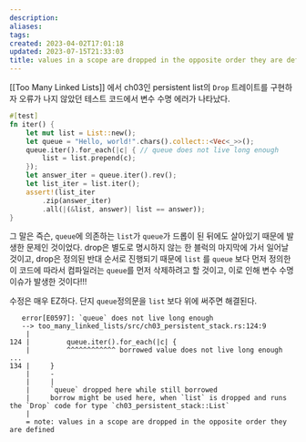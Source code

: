 ```yaml
---
description:
aliases: 
tags: 
created: 2023-04-02T17:01:18
updated: 2023-07-15T21:33:03
title: values in a scope are dropped in the opposite order they are defined
---
```

[[Too Many Linked Lists]] 에서 ch03인 persistent list의 `Drop` 트레이트를 구현하자 오류가 나지 않았던 테스트 코드에서 변수 수명 에러가 나타났다.

```rust
#[test]
fn iter() {
	let mut list = List::new();
	let queue = "Hello, world!".chars().collect::<Vec<_>>();
	queue.iter().for_each(|c| { // queue does not live long enough
		list = list.prepend(c);
	});
	let answer_iter = queue.iter().rev();
	let list_iter = list.iter();
	assert!(list_iter
		.zip(answer_iter)
		.all(|(&list, answer)| list == answer));
}
```

그 말은 즉슨, `queue`에 의존하는 `list`가 `queue`가 드롭이 된 뒤에도 살아있기 때문에 발생한 문제인 것이었다. drop은 별도로 명시하지 않는 한 블럭의 마지막에 가서 일어날 것이고, drop은 정의된 반대 순서로 진행되기 때문에 `list` 를 `queue` 보다 먼저 정의한 이 코드에 따라서 컴파일러는 `queue`를 먼저 삭제하려고 할 것이고, 이로 인해 변수 수명 이슈가 발생한 것이다!!!

수정은 매우 EZ하다. 단지 `queue`정의문을 `list` 보다 위에 써주면 해결된다.

```
   error[E0597]: `queue` does not live long enough
   --> too_many_linked_lists/src/ch03_persistent_stack.rs:124:9
    |
124 |         queue.iter().for_each(|c| {
    |         ^^^^^^^^^^^^ borrowed value does not live long enough
...
134 |     }
    |     -
    |     |
    |     `queue` dropped here while still borrowed
    |     borrow might be used here, when `list` is dropped and runs the `Drop` code for type `ch03_persistent_stack::List`
    |
    = note: values in a scope are dropped in the opposite order they are defined
```
